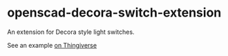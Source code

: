 # openscad-decora-switch-extension
An extension for Decora style light switches.

See an example [on Thingiverse](http://www.thingiverse.com/thing:1215328)
